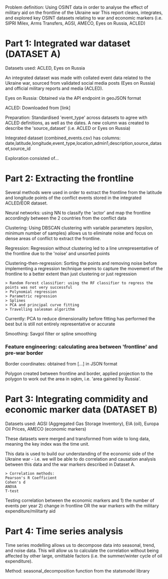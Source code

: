 Problem definition:
Using OSINT data in order to analyse the effect of military aid on the frontline of the Ukraine war
This report cleans, integrates, and explored key OSINT datasets relating to war and economic markers (i.e. SIPRI Milex, Arms Transfers, AGSI, AMECO, Eyes on Russia, ACLED)


# Part 1: Integrated war dataset (DATASET A)
Datasets used: ACLED, Eyes on Russia

An integrated dataset was made with collated event data related to the Ukraine war, sourced from validated social media posts (Eyes on Russia) and official military reports and media (ACLED).

Eyes on Russia: Obtained via the API endpoint in geoJSON format

ACLED: Downloaded from [link]

Preparation: Standardised 'event_type' across datasets to agree with ACLED definitions, as well as the dates. A new column was created to describe the 'source_dataset' (i.e. ACLED or Eyes on Russia)

Integrated dataset (combined_events.csv) has columns: date,latitude,longitude,event_type,location,admin1,description,source_dataset,source_id


Exploration consisted of...


# Part 2: Extracting the frontline
Several methods were used in order to extract the frontline from the latitude and longitude points of the conflict events stored in the integrated ACLED/EOR dataset.

Neural networks: using NN to classify the 'actor' and map the frontline accordingly between the 2 countries from the conflict data

Clustering: Using DBSCAN clustering with variable parameters (epsilon, minimum number of samples) allows us to eliminate noise and focus on dense areas of conflict to extract the frontline.

Regression: Regression without clustering led to a line unrepresentative of the frontline due to the 'noise' and unsorted points

Clustering-then-regression: Sorting the points and removing noise before implementing a regression technique seems to capture the movement of the frontline to a better extent than just clustering or just regression
    
    > Random Forest classifier: using the RF classifier to regress the points was not very successful
    > Polynomial regression
    > Parametric regression
    > Splines
    > PCA and principal curve fitting
    > Travelling salesman algorithm

Currently: PCA to reduce dimensionality before fitting has performed the best but is still not entirely representative or accurate

Smoothing: Savgol filter or spline smoothing

### Feature engineering: calculating area between 'frontline' and pre-war border

Border coordinates: obtained from [...] in JSON format

Polygon created between frontline and border, applied projection to the polygon to work out the area in sqkm, i.e. 'area gained by Russia'.

# Part 3: Integrating commidity and economic marker data (DATASET B)
Datasets used: AGSI (Aggregated Gas Storage Inventory), EIA (oil), Europa Oil Prices, AMECO (economic markers)

These datasets were merged and transformed from wide to long data, meaning the key index was the time unit.

This data is used to build our understanding of the economic side of the Ukraine war - i.e. we will be able to do correlation and causation analysis between this data and the war markers described in Dataset A.

    > Correlation methods:
    Pearson's R Coefficient
    Cohen's d
    ANOVA
    T-test

Testing correlation between the economic markers and 1) the number of events per year 2) change in frontline
OR the war markers with the military expenditure/militarty aid

# Part 4: Time series analysis
Time series modelling allows us to decompose data into seasonal, trend, and noise data. This will allow us to calculate the correlation without being affected by other large, omittable factors (i.e. the summer/winter cycle of oil expenditure).

Method: seasonal_decomposition function from the statsmodel library